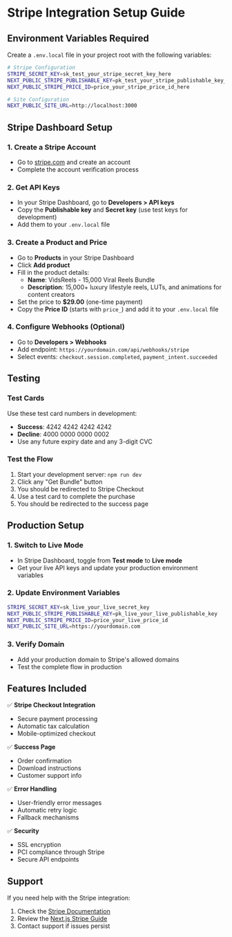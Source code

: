 # Stripe Integration Setup Guide

## Environment Variables Required

Create a `.env.local` file in your project root with the following variables:

```bash
# Stripe Configuration
STRIPE_SECRET_KEY=sk_test_your_stripe_secret_key_here
NEXT_PUBLIC_STRIPE_PUBLISHABLE_KEY=pk_test_your_stripe_publishable_key_here
NEXT_PUBLIC_STRIPE_PRICE_ID=price_your_stripe_price_id_here

# Site Configuration
NEXT_PUBLIC_SITE_URL=http://localhost:3000
```

## Stripe Dashboard Setup

### 1. Create a Stripe Account
- Go to [stripe.com](https://stripe.com) and create an account
- Complete the account verification process

### 2. Get API Keys
- In your Stripe Dashboard, go to **Developers > API keys**
- Copy the **Publishable key** and **Secret key** (use test keys for development)
- Add them to your `.env.local` file

### 3. Create a Product and Price
- Go to **Products** in your Stripe Dashboard
- Click **Add product**
- Fill in the product details:
  - **Name**: VidsReels - 15,000 Viral Reels Bundle
  - **Description**: 15,000+ luxury lifestyle reels, LUTs, and animations for content creators
- Set the price to **$29.00** (one-time payment)
- Copy the **Price ID** (starts with `price_`) and add it to your `.env.local` file

### 4. Configure Webhooks (Optional)
- Go to **Developers > Webhooks**
- Add endpoint: `https://yourdomain.com/api/webhooks/stripe`
- Select events: `checkout.session.completed`, `payment_intent.succeeded`

## Testing

### Test Cards
Use these test card numbers in development:
- **Success**: 4242 4242 4242 4242
- **Decline**: 4000 0000 0000 0002
- Use any future expiry date and any 3-digit CVC

### Test the Flow
1. Start your development server: `npm run dev`
2. Click any "Get Bundle" button
3. You should be redirected to Stripe Checkout
4. Use a test card to complete the purchase
5. You should be redirected to the success page

## Production Setup

### 1. Switch to Live Mode
- In Stripe Dashboard, toggle from **Test mode** to **Live mode**
- Get your live API keys and update your production environment variables

### 2. Update Environment Variables
```bash
STRIPE_SECRET_KEY=sk_live_your_live_secret_key
NEXT_PUBLIC_STRIPE_PUBLISHABLE_KEY=pk_live_your_live_publishable_key
NEXT_PUBLIC_STRIPE_PRICE_ID=price_your_live_price_id
NEXT_PUBLIC_SITE_URL=https://yourdomain.com
```

### 3. Verify Domain
- Add your production domain to Stripe's allowed domains
- Test the complete flow in production

## Features Included

✅ **Stripe Checkout Integration**
- Secure payment processing
- Automatic tax calculation
- Mobile-optimized checkout

✅ **Success Page**
- Order confirmation
- Download instructions
- Customer support info

✅ **Error Handling**
- User-friendly error messages
- Automatic retry logic
- Fallback mechanisms

✅ **Security**
- SSL encryption
- PCI compliance through Stripe
- Secure API endpoints

## Support

If you need help with the Stripe integration:
1. Check the [Stripe Documentation](https://stripe.com/docs)
2. Review the [Next.js Stripe Guide](https://stripe.com/docs/payments/checkout/nextjs)
3. Contact support if issues persist 
